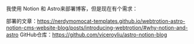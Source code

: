 我使用 Notion 和 Astro来部署博客，但是现在有个需求：


部署的文章：https://nerdymomocat-templates.github.io/webtrotion-astro-notion-cms-website-blog/posts/introducing-webtrotion/#why-notion-and-astro
GitHub仓库：https://github.com/viceroyliu/astro-notion-blog




